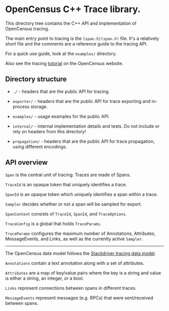 # OpenCensus C++ Trace library.

This directory tree contains the C++ API and implementation of OpenCensus
tracing.

The main entry point to tracing is the `[span.h](span.h)` file.
It's a relatively short file and the comments are a reference guide
to the tracing API.

For a quick use guide, look at the `examples/` directory.

Also see the tracing
[tutorial](https://opencensus.io/quickstart/cpp/tracing/) on the OpenCensus
website.

## Directory structure

* `./` - headers that are the public API for tracing.
* `exporter/` - headers that are the public API for trace exporting and
in-process storage.

* `examples/` - usage examples for the public API.
* `internal/` - internal implementation details and tests. Do not include or
rely on headers from this directory!

* `propagation/` - headers that are the public API for trace propagation, using
different encodings.

## API overview

`Span` is the central unit of tracing: Traces are made of Spans.

`TraceId` is an opaque token that uniquely identifies a trace.

`SpanId` is an opaque token which uniquely identifies a span within a trace.

`Sampler` decides whether or not a span will be sampled for export.

`SpanContext` consists of `TraceId`, `SpanId`, and `TraceOptions`.

`TraceConfig` is a global that holds `TraceParams`.

`TraceParams` configures the maximum number of Annotations, Attributes,
MessageEvents, and Links, as well as the currently active `Sampler`.

---

The OpenCensus data model follows the
[Stackdriver tracing data model](https://cloud.google.com/trace/docs/).

`Annotations` contain a text annotation along with a set of attributes.

`Attributes` are a map of key/value pairs where the key is a string and
             value is either a string, an integer, or a bool.

`Links` represent connections between spans in different traces.

`MessageEvents` represent messages (e.g. RPCs) that were sent/received between
                spans.
